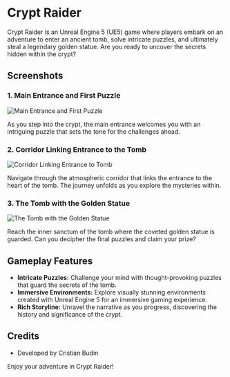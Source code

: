 # Crypt Raider

Crypt Raider is an Unreal Engine 5 (UE5) game where players embark on an adventure to enter an ancient tomb, solve intricate puzzles, and ultimately steal a legendary golden statue. Are you ready to uncover the secrets hidden within the crypt?

## Screenshots

### 1. Main Entrance and First Puzzle
![Main Entrance and First Puzzle](/screenshots/Puzzle.PNG)

As you step into the crypt, the main entrance welcomes you with an intriguing puzzle that sets the tone for the challenges ahead.

### 2. Corridor Linking Entrance to the Tomb
![Corridor Linking Entrance to Tomb](/screenshots/Corridor.PNG)

Navigate through the atmospheric corridor that links the entrance to the heart of the tomb. The journey unfolds as you explore the mysteries within.

### 3. The Tomb with the Golden Statue
![The Tomb with the Golden Statue](/screenshots/Statue.PNG)

Reach the inner sanctum of the tomb where the coveted golden statue is guarded. Can you decipher the final puzzles and claim your prize?

## Gameplay Features

- **Intricate Puzzles:** Challenge your mind with thought-provoking puzzles that guard the secrets of the tomb.
- **Immersive Environments:** Explore visually stunning environments created with Unreal Engine 5 for an immersive gaming experience.
- **Rich Storyline:** Unravel the narrative as you progress, discovering the history and significance of the crypt.


## Credits

- Developed by Cristian Budin

Enjoy your adventure in Crypt Raider!
